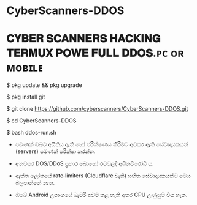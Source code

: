 # CyberScanners-DDOS

# 𝐂𝐘𝐁𝐄𝐑 𝐒𝐂𝐀𝐍𝐍𝐄𝐑𝐒 𝐇𝐀𝐂𝐊𝐈𝐍𝐆 𝐓𝐄𝐑𝐌𝐔𝐗 𝐏𝐎𝐖𝐄 𝐅𝐔𝐋𝐋 𝐃𝐃𝐎𝐒.ᴘᴄ ᴏʀ ᴍᴏʙɪʟᴇ

$ pkg update && pkg upgrade

$ pkg install git

$ git clone https://github.com/cyberscanners/CyberScanners-DDOS.git

$ cd CyberScanners-DDOS

$ bash ddos-run.sh

* පමණක් ඔබට අයිතිය ඇති හෝ පරීක්ෂණය කිරීමට අවසර ඇති සේවාදායකයන් (servers) පමණක් පරීක්ෂා කරන්න.

* අනවසර DOS/DDoS ප්‍රහාර බොහෝ රටවලදී අයිනවිරෝධී ය.

* ඇත්ත ලෝකයේ rate‑limiters (Cloudflare වැනි) සහිත සේවාදායකයන්ට මෙය බලපාන්නේ නැත.

* ඔබේ Android උපාංගයේ බැටරි අවම කළ හැකි අතර CPU උණුසුම් විය හැක.

